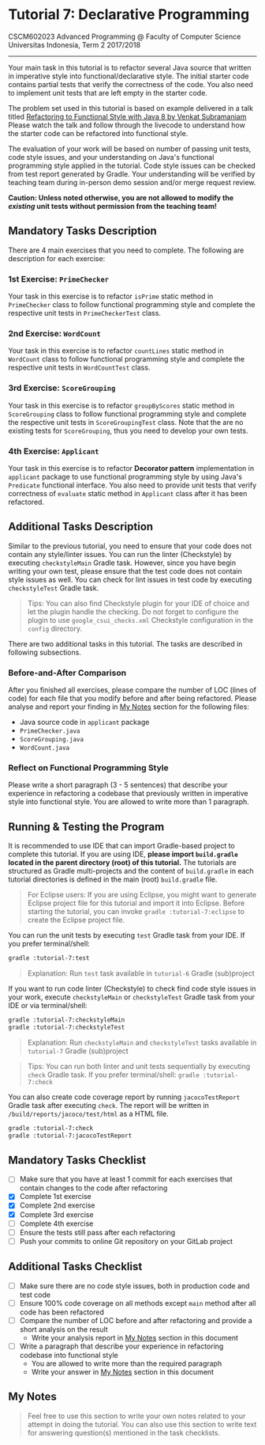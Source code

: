 # Tutorial 7: Declarative Programming

CSCM602023 Advanced Programming @ Faculty of Computer Science Universitas
Indonesia, Term 2 2017/2018

* * *

Your main task in this tutorial is to refactor several Java source that written
in imperative style into functional/declarative style. The initial starter code
contains partial tests that verify the correctness of the code. You also need to
implement unit tests that are left empty in the starter code.

The problem set used in this tutorial is based on example delivered in a talk
titled [Refactoring to Functional Style with Java 8 by Venkat Subramaniam](https://www.youtube.com/watch?v=wjF1WqGhoQI)
Please watch the talk and follow through the livecode to understand how the
starter code can be refactored into functional style.

The evaluation of your work will be based on number of passing unit tests,
code style issues, and your understanding on Java's functional programming
style applied in the tutorial. Code style issues can be checked from test
report generated by Gradle. Your understanding will be verified by teaching
team during in-person demo session and/or merge request review.

**Caution: Unless noted otherwise, you are not allowed to modify the _existing_
unit tests without permission from the teaching team!**

## Mandatory Tasks Description

There are 4 main exercises that you need to complete. The following are
description for each exercise:

### 1st Exercise: `PrimeChecker`

Your task in this exercise is to refactor `isPrime` static method in
`PrimeChecker` class to follow functional programming style and complete
the respective unit tests in `PrimeCheckerTest` class.

### 2nd Exercise: `WordCount`

Your task in this exercise is to refactor `countLines` static method in
`WordCount` class to follow functional programming style and complete the
respective unit tests in `WordCountTest` class.

### 3rd Exercise: `ScoreGrouping`

Your task in this exercise is to refactor `groupByScores` static method in
`ScoreGrouping` class to follow functional programming style and complete the
respective unit tests in `ScoreGroupingTest` class. Note that the are no
existing tests for `ScoreGrouping`, thus you need to develop your own tests.

### 4th Exercise: `Applicant`

Your task in this exercise is to refactor **Decorator pattern** implementation
in `applicant` package to use functional programming style by using Java's
`Predicate` functional interface. You also need to provide unit tests that
verify correctness of `evaluate` static method in `Applicant` class after
it has been refactored.

## Additional Tasks Description

Similar to the previous tutorial, you need to ensure that your code does not
contain any style/linter issues. You can run the linter (Checkstyle) by
executing `checkstyleMain` Gradle task. However, since you have begin writing
your own test, please ensure that the test code does not contain style issues
as well. You can check for lint issues in test code by executing
`checkstyleTest` Gradle task.

> Tips: You can also find Checkstyle plugin for your IDE of choice and let
> the plugin handle the checking. Do not forget to configure the plugin to
> use `google_csui_checks.xml` Checkstyle configuration in the `config`
> directory.

There are two additional tasks in this tutorial. The tasks are described in
following subsections.

### Before-and-After Comparison

After you finished all exercises, please compare the number of LOC (lines of
code) for each file that you modify before and after being refactored. Please
analyse and report your finding in [My Notes](#my-notes) section for the
following files:

- Java source code in `applicant` package
- `PrimeChecker.java`
- `ScoreGrouping.java`
- `WordCount.java`

### Reflect on Functional Programming Style

Please write a short paragraph (3 - 5 sentences) that describe your experience
in refactoring a codebase that previously written in imperative style into
functional style. You are allowed to write more than 1 paragraph.

## Running & Testing the Program

It is recommended to use IDE that can import Gradle-based project to complete this
tutorial. If you are using IDE, **please import `build.gradle` located in the
parent directory (root) of this tutorial.** The tutorials are structured as
Gradle multi-projects and the content of `build.gradle` in each tutorial
directories is defined in the main (root) `build.gradle` file.

> For Eclipse users: If you are using Eclipse, you might want to generate
> Eclipse project file for this tutorial and import it into Eclipse.
> Before starting the tutorial, you can invoke `gradle :tutorial-7:eclipse`
> to create the Eclipse project file.

You can run the unit tests by executing `test` Gradle task from your IDE. If you
prefer terminal/shell:

```bash
gradle :tutorial-7:test
```

> Explanation: Run `test` task available in `tutorial-6` Gradle (sub)project

If you want to run code linter (Checkstyle) to check find code style issues in
your work, execute `checkstyleMain` or `checkstyleTest` Gradle task from your IDE
or via terminal/shell:

```bash
gradle :tutorial-7:checkstyleMain
gradle :tutorial-7:checkstyleTest
```

> Explanation: Run `checkstyleMain` and `checkstyleTest` tasks available in
> `tutorial-7` Gradle (sub)project

> Tips: You can run both linter and unit tests sequentially by executing `check`
> Gradle task. If you prefer terminal/shell: `gradle :tutorial-7:check`

You can also create code coverage report by running `jacocoTestReport` Gradle
task after executing `check`. The report will be written in
`/build/reports/jacoco/test/html` as a HTML file.

```bash
gradle :tutorial-7:check
gradle :tutorial-7:jacocoTestReport
```

## Mandatory Tasks Checklist

- [ ] Make sure that you have at least 1 commit for each exercises that contain
changes to the code after refactoring
- [X] Complete 1st exercise
- [X] Complete 2nd exercise
- [X] Complete 3rd exercise
- [ ] Complete 4th exercise
- [ ] Ensure the tests still pass after each refactoring
- [ ] Push your commits to online Git repository on your GitLab project

## Additional Tasks Checklist

- [ ] Make sure there are no code style issues, both in production code and
test code
- [ ] Ensure 100% code coverage on all methods except `main` method after all
code has been refactored
- [ ] Compare the number of LOC before and after refactoring and provide
a short analysis on the result
    - Write your analysis report in [My Notes](#my-notes) section in this
    document
- [ ] Write a paragraph that describe your experience in refactoring codebase
into functional style
    - You are allowed to write more than the required paragraph
    - Write your answer in [My Notes](#my-notes) section in this document

## My Notes

> Feel free to use this section to write your own notes related to your attempt
> in doing the tutorial. You can also use this section to write text for
> answering question(s) mentioned in the task checklists.
